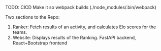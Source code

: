 TODO:
  CICD
  Make it so webpack builds (./node_modules/.bin/webpack)

Two sections to the Repo:
  1. Ranker: Fetch results of an activity, and calculates Elo scores for the teams.
  2. Website: Displays results of the Ranking. FastAPI backend, React+Bootstrap frontend
